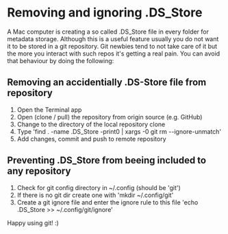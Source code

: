 # Removing and ignoring .DS_Store

A Mac computer is creating a so called .DS_Store file in every folder for metadata storage. Although this is a useful feature usually you do not want it to be stored in a git repository. Git newbies tend to not take care of it but the more you interact with such repos it's getting a real pain. You can avoid that behaviour by doing the following:

## Removing an accidentially .DS-Store file from repository

1. Open the Terminal app
2. Open (clone / pull) the repository from origin source (e.g. GitHub)
3. Change to the directory of the local repository clone
4. Type 'find . -name .DS_Store -print0 | xargs -0 git rm --ignore-unmatch'
5. Add changes, commit and push to remote repository

## Preventing .DS_Store from beeing included to any repository

1. Check for git config directory in ~/.config (should be 'git')
2. If there is no git dir create one with 'mkdir ~/.config/git'
3. Create a git ignore file and enter the ignore rule to this file 'echo .DS_Store >> ~/.config/git/ignore'

Happy using git! :)